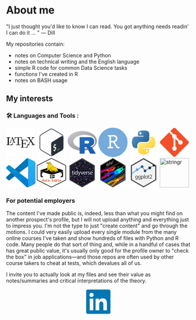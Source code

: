 # About me

"I just thought you'd like to know I can read. You got anything needs readin' I can do it ... " —
 Dill

My repositories contain:

* notes on Computer Science and Python
* notes on technical writing and the English language
* simple R code for common Data Science tasks
* functions I've created in R
* notes on BASH usage

## My interests

### :hammer_and_wrench: Languages and Tools :
<div>
<img src="https://github.com/devicons/devicon/blob/master/icons/latex/latex-original.svg" title="LaTeX" **alt="LaTeX" width="80" height="80"/>
<img src="https://github.com/devicons/devicon/blob/master/icons/bash/bash-original.svg" title="BASH" **alt="BASH" width="80" height="80"/>
<img src="https://github.com/devicons/devicon/blob/master/icons/r/r-original.svg" title="R" **alt="R" width="80" height="80"/>
<img src="https://github.com/devicons/devicon/blob/master/icons/rstudio/rstudio-original.svg" title="RStudio" **alt="RStudio" width="80" height="80"/>
<img src="https://github.com/devicons/devicon/blob/master/icons/python/python-original.svg" title="Python" **alt="Python" width="80" height="80"/>
<img src="https://github.com/devicons/devicon/blob/master/icons/git/git-original.svg" title="git" **alt="git" width="80" height="80"/>
<img src="https://github.com/devicons/devicon/blob/master/icons/vscode/vscode-original.svg" title="visual.studio" **alt="visual.studio" width="80" height="80"/>
<img src="https://github.com/Rdatatable/data.table/blob/master/.graphics/rdatatable.svg" title="data.table" **alt="data.table" width="80" height="80"/>
<img src="https://github.com/tidyverse/tidyverse/blob/main/pkgdown/favicon/apple-touch-icon-120x120.png" title="tidyverse" **alt="tidyverse" width="80" height="80"/>
<img src="https://github.com/tidyverse/dplyr/blob/main/pkgdown/favicon/apple-touch-icon-180x180.png" title="dplyr" **alt="dplyr" width="80" height="80"/>
<img src="https://github.com/tidyverse/ggplot2/blob/main/pkgdown/favicon/apple-touch-icon-120x120.png" title="ggplot2" **alt="ggplot2" width="80" height="80"/>
<img src="https://github.com/tidyverse/stringr/blob/main/pkgdown/favicon/apple-touch-icon-120x120.png" title="stringr" **alt="stringr" width="80" height="80"/>
</div>
<!-- <img src="" title="" **alt="" width="80" height="80"/> -->

### For potential employers

The content I've made public is, indeed, less than what you might find on another prospect's
profile, but I will not upload anything and everything just to impress you. I'm not the type to
just "create content" and go through the motions. I could very easily upload every single module
from the many online courses I've taken and show hundreds of files with Python and R code. Many
people do that sort of thing and, while in a handful of cases that has great public value, it's
usually only good for the profile owner to "check the box" in job applications—and those repos are
often used by other course takers to cheat at tests, which devalues all of us.

I invite you to actually look at my files and see their value as notes/summaries and critical interpretations of the theory.
  
<!-- icons section start  -->
<div style="display: flex; flex-direction: column; justify-content: center; align-items: center; ">

  <!-- linkedin icon -->
  <a href="https://www.linkedin.com/in/juanantoniot/">
  <img align="center" src="https://github.com/devicons/devicon/blob/master/icons/linkedin/linkedin-original.svg" width="70"/>
  </a>

</div>


<!--
**juanantonio284/juanantonio284** is a ✨ _special_ ✨ repository because its `README.md` (this file) appears on your GitHub profile.

Here are some ideas to get you started:

- 🔭 I’m currently working on ...
- 🌱 I’m currently learning ...
- 👯 I’m looking to collaborate on ...
- 🤔 I’m looking for help with ...
- 💬 Ask me about ...
- 📫 How to reach me: ...
- 😄 Pronouns: ...
- ⚡ Fun fact: ...
-->
